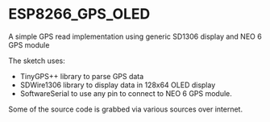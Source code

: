 # ESP8266_GPS_OLED
A simple GPS read implementation using generic SD1306 display and NEO 6 GPS module

The sketch uses:
- TinyGPS++ library to parse GPS data
- SDWire1306 library to display data in 128x64 OLED display
- SoftwareSerial to use any pin to connect to NEO 6 GPS module.

Some of the source code is grabbed via various sources over internet. 
